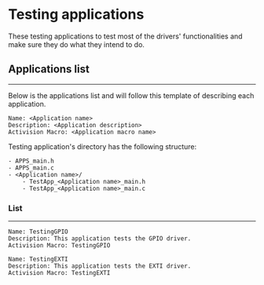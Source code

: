# Testing applications

These testing applications to test most of the drivers' functionalities and make sure they do what they intend to do.

## Applications list
---

Below is the applications list and will follow this template of describing each application.

```
Name: <Application name>
Description: <Application description>
Activision Macro: <Application macro name>
```
Testing application's directory has the following structure:

```
- APPS_main.h
- APPS_main.c
- <Application name>/
    - TestApp_<Application name>_main.h
    - TestApp_<Application name>_main.c
```

### List
---

```
Name: TestingGPIO
Description: This application tests the GPIO driver.
Activision Macro: TestingGPIO
```

```
Name: TestingEXTI
Description: This application tests the EXTI driver.
Activision Macro: TestingEXTI
```
